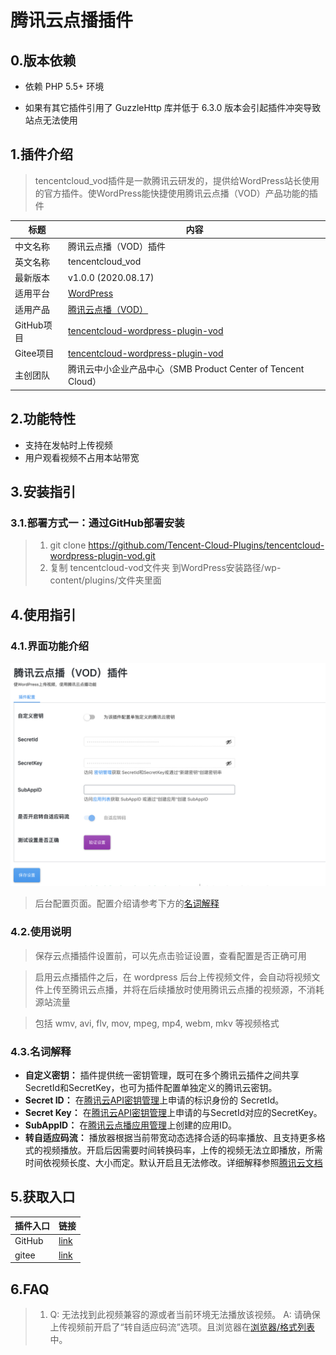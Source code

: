 # 腾讯云点播插件

## 0.版本依赖

- 依赖 PHP 5.5+ 环境

- 如果有其它插件引用了 GuzzleHttp 库并低于 6.3.0 版本会引起插件冲突导致站点无法使用

## 1.插件介绍

> tencentcloud_vod插件是一款腾讯云研发的，提供给WordPress站长使用的官方插件。使WordPress能快捷使用腾讯云点播（VOD）产品功能的插件

| 标题       | 内容                                                                                                          |
| -------- | ----------------------------------------------------------------------------------------------------------- |
| 中文名称     | 腾讯云点播（VOD）插件                                                                                                |
| 英文名称     | tencentcloud_vod                                                                                            |
| 最新版本     | v1.0.0 (2020.08.17)                                                                                         |
| 适用平台     | [WordPress](https://wordpress.org/)                                                               |
| 适用产品     | [腾讯云点播（VOD）](https://cloud.tencent.com/product/vod)                                                         |
| GitHub项目 | [tencentcloud-wordpress-plugin-vod](https://github.com/Tencent-Cloud-Plugins/tencentcloud-wordpress-plugin-vod) |
| Gitee项目 | [tencentcloud-wordpress-plugin-vod](https://gitee.com/Tencent-Cloud-Plugins/tencentcloud-wordpress-plugin-vod) |
| 主创团队     | 腾讯云中小企业产品中心（SMB Product Center of Tencent Cloud）                                                            |

## 2.功能特性

- 支持在发帖时上传视频
- 用户观看视频不占用本站带宽

## 3.安装指引

### 3.1.部署方式一：通过GitHub部署安装

> 1. git clone https://github.com/Tencent-Cloud-Plugins/tencentcloud-wordpress-plugin-vod.git
> 2. 复制 tencentcloud-vod文件夹 到WordPress安装路径/wp-content/plugins/文件夹里面

## 4.使用指引

### 4.1.界面功能介绍

![](./images/wordpress_vod1.png)

> 后台配置页面。配置介绍请参考下方的[名词解释](#_4-2-名词解释)

### 4.2.使用说明

> 保存云点播插件设置前，可以先点击验证设置，查看配置是否正确可用

> 启用云点播插件之后，在 wordpress 后台上传视频文件，会自动将视频文件上传至腾讯云点播，并将在后续播放时使用腾讯云点播的视频源，不消耗源站流量

> 包括 wmv, avi, flv, mov, mpeg, mp4, webm, mkv 等视频格式

### 4.3.名词解释

- **自定义密钥：** 插件提供统一密钥管理，既可在多个腾讯云插件之间共享SecretId和SecretKey，也可为插件配置单独定义的腾讯云密钥。
- **Secret ID：** 在[腾讯云API密钥管理](https://console.cloud.tencent.com/cam/capi)上申请的标识身份的 SecretId。
- **Secret Key：** 在[腾讯云API密钥管理](https://console.cloud.tencent.com/cam/capi)上申请的与SecretId对应的SecretKey。
- **SubAppID：** 在[腾讯云点播应用管理](https://console.cloud.tencent.com/vod/app-manage)上创建的应用ID。
- **转自适应码流：** 播放器根据当前带宽动态选择合适的码率播放、且支持更多格式的视频播放。开启后因需要时间转换码率，上传的视频无法立即播放，所需时间依视频长度、大小而定。默认开启且无法修改。详细解释参照[腾讯云文档](https://cloud.tencent.com/document/product/266/34071)

## 5.获取入口

| 插件入口   | 链接                                                                               |
| ------ | -------------------------------------------------------------------------------- |
| GitHub | [link](https://github.com/Tencent-Cloud-Plugins/tencentcloud-wordpress-plugin-vod) |
| gitee  | [link](https://gitee.com/Tencent-Cloud-Plugins/tencentcloud-wordpress-plugin-vod) |

## 6.FAQ

> 1. Q: 无法找到此视频兼容的源或者当前环境无法播放该视频。
>    A: 请确保上传视频前开启了“转自适应码流”选项。且浏览器在[浏览器/格式列表](https://cloud.tencent.com/document/product/266/14424) 中。


